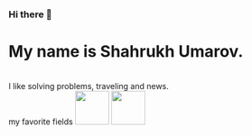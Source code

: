 ### Hi there 👋<br>
<h1>My name is Shahrukh Umarov.</h1><br>
I like solving problems, traveling and news.<br>
my favorite fields
<img src="https://banner2.cleanpng.com/20180516/bcw/kisspng-php-computer-icons-web-development-logo-icon-5afcf35f0da8a0.511588531526526815056.jpg" width="60"/>
<img src="https://e7.pngegg.com/pngimages/764/304/png-clipart-laravel-black-logo-tech-companies-thumbnail.png" width="60"/>
